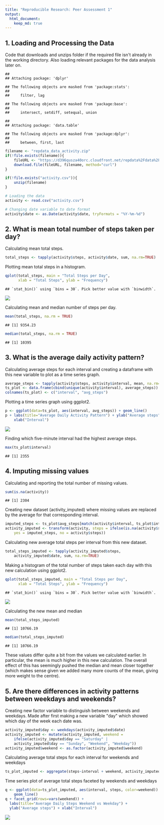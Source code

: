 ```yaml
---
title: "Reproducible Research: Peer Assessment 1"
output: 
  html_document:
    keep_md: true
---
```


## 1. Loading and Processing the Data
Code that downloads and unzips folder if the required file isn't already in the
working directory. Also loading relevant packages for the data analysis later 
on.


```
## 
## Attaching package: 'dplyr'
```

```
## The following objects are masked from 'package:stats':
## 
##     filter, lag
```

```
## The following objects are masked from 'package:base':
## 
##     intersect, setdiff, setequal, union
```

```
## 
## Attaching package: 'data.table'
```

```
## The following objects are masked from 'package:dplyr':
## 
##     between, first, last
```


```r
filename <- "repdata_data_activity.zip"
if(!file.exists(filename)){
    fileURL <- "https://d396qusza40orc.cloudfront.net/repdata%2Fdata%2Factivity.zip"
    download.file(fileURL, filename, method="curl")
}

if(!file.exists("activity.csv")){
    unzip(filename)
}

# Loading the data
activity <- read.csv("activity.csv")

# Changing date variable to date format
activity$date <- as.Date(activity$date, tryFormats = "%Y-%m-%d")
```


## 2. What is mean total number of steps taken per day?
Calculating mean total steps.

```r
total_steps <- tapply(activity$steps, activity$date, sum, na.rm=TRUE)
```

Plotting mean total steps in a histogram.

```r
qplot(total_steps, main = "Total Steps per Day", 
      xlab = "Total Steps", ylab = "Frequency")
```

```
## `stat_bin()` using `bins = 30`. Pick better value with `binwidth`.
```

![](PA1_template_files/figure-html/unnamed-chunk-4-1.png)<!-- -->

Calculating mean and median number of steps per day.

```r
mean(total_steps, na.rm = TRUE)
```

```
## [1] 9354.23
```

```r
median(total_steps, na.rm = TRUE)
```

```
## [1] 10395
```


## 3. What is the average daily activity pattern?
Calculating average steps for each interval and creating a dataframe with this
new variable to plot as a time series graph.

```r
average_steps <- tapply(activity$steps, activity$interval, mean, na.rm=TRUE)
ts_plot <- data.frame(cbind(unique(activity$interval), average_steps))
colnames(ts_plot) <- c("interval", "avg_steps")
```

Plotting a time series graph using ggplot2.

```r
p <- ggplot(data=ts_plot, aes(interval, avg_steps)) + geom_line() 
p + labs(title="Average Daily Activity Pattern") + ylab("Average steps") + 
    xlab("Interval")
```

![](PA1_template_files/figure-html/unnamed-chunk-7-1.png)<!-- -->

Finding which five-minute interval had the highest average steps.

```r
max(ts_plot$interval)
```

```
## [1] 2355
```


## 4. Imputing missing values
Calculating and reporting the total number of missing values.

```r
sum(is.na(activity))
```

```
## [1] 2304
```

Creating new dataset (activity_imputed) where missing values are replaced by
the average for that corresponding interval.

```r
imputed_steps <- ts_plot$avg_steps[match(activity$interval, ts_plot$interval)]
activity_imputed <- transform(activity, steps = ifelse(is.na(activity$steps), 
    yes = imputed_steps, no = activity$steps))
```

Calculating new average total steps per interval from this new dataset.

```r
total_steps_imputed <- tapply(activity_imputed$steps, 
    activity_imputed$date, sum, na.rm=TRUE)
```

Making a histogram of the total number of steps taken each day with this new
calculation using ggplot2.

```r
qplot(total_steps_imputed, main = "Total Steps per Day", 
      xlab = "Total Steps", ylab = "Frequency")
```

```
## `stat_bin()` using `bins = 30`. Pick better value with `binwidth`.
```

![](PA1_template_files/figure-html/unnamed-chunk-12-1.png)<!-- -->

Calculating the new mean and median

```r
mean(total_steps_imputed)
```

```
## [1] 10766.19
```

```r
median(total_steps_imputed)
```

```
## [1] 10766.19
```
These values differ quite a bit from the values we calculated earlier. In
particular, the mean is much higher in this new calculation. The overall effect
of this has seemingly pushed the median and mean closer together (which makes
sense given we added many more counts of the mean, giving more weight to the
centre).


## 5. Are there differences in activity patterns between weekdays and weekends?
Creating new factor variable to distinguish between weekends and weekdays. Made
after first making a new variable "day" which showed which day of the week each
date was.


```r
activity_imputed$day <- weekdays(activity_imputed$date)
activity_imputed <- mutate(activity_imputed, weekend = 
    ifelse(activity_imputed$day == "Saturday" | 
    activity_imputed$day == "Sunday", "Weekend", "Weekday"))
activity_imputed$weekend <- as.factor(activity_imputed$weekend)
```

Calculating average total steps for each interval for weekends and weekdays

```r
ts_plot_imputed <- aggregate(steps~interval + weekend, activity_imputed, mean)
```

Time series plot of average total steps faceted by weekends and weekdays

```r
q <- ggplot(data=ts_plot_imputed, aes(interval, steps, color=weekend)) + 
    geom_line()
q + facet_grid(rows=vars(weekend)) + 
  labs(title="Average Daily Steps Weekend vs Weekday") +
  ylab("Average steps") + xlab("Interval")
```

![](PA1_template_files/figure-html/unnamed-chunk-16-1.png)<!-- -->
